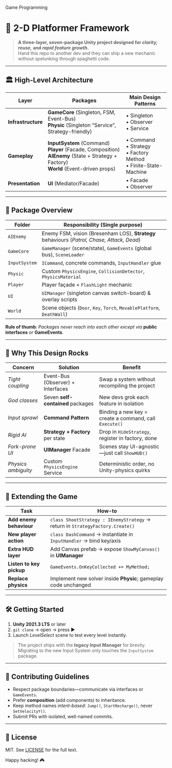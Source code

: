 Game Programming
# 🔦 2-D Platformer Framework

> **A three-layer, seven-package Unity project designed for _clarity, reuse,_ and _rapid feature growth_.**  
> Hand this repo to another dev and they can ship a new mechanic without spelunking through spaghetti code.

---

## 🏛 High-Level Architecture


| Layer | Packages | Main Design Patterns |
|-------|----------|----------------------|
| **Infrastructure** | **GameCore** (Singleton, FSM, Event-Bus) <br> **Physic** (Singleton “Service”, Strategy-friendly) | • Singleton <br>• Observer <br>• Service |
| **Gameplay** | **InputSystem** (Command) <br> **Player** (Facade, Composition) <br> **AIEnemy** (State + Strategy + Factory) <br> **World** (Event-driven props) | • Command <br>• Strategy <br>• Factory Method <br>• Finite-State-Machine |
| **Presentation** | **UI** (Mediator/Facade) | • Facade <br>• Observer |

---

## 📂 Package Overview

| Folder | Responsibility (Single purpose) |
|--------|----------------------------------|
| `AIEnemy` | Enemy FSM, vision (Bresenham LOS), **Strategy** behaviours (*Patrol, Chase, Attack, Dead*) |
| `GameCore` | `GameManager` (scene/state), `GameEvents` (global bus), `SceneLoader` |
| `InputSystem` | `ICommand`, concrete commands, `InputHandler` glue |
| `Physic` | Custom `PhysicsEngine`, `CollisionDetector`, `PhysicsMaterial` |
| `Player` | Player façade + `FlashLight` mechanic |
| `UI` | `UIManager` (singleton canvas switch-board) & overlay scripts |
| `World` | Scene objects (`Door`, `Key`, `Torch`, `MovablePlatform`, `DeathWall`) |

**Rule of thumb**: _Packages never reach into each other except via_ **public interfaces** _or_ **GameEvents**.

---

## 🧩 Why This Design Rocks

| Concern | Solution | Benefit |
|---------|----------|---------|
| _Tight coupling_ | Event-Bus (Observer) + Interfaces | Swap a system without recompiling the project |
| _God classes_ | Seven **self-contained** packages | New devs grok each feature in isolation |
| _Input sprawl_ | **Command Pattern** | Binding a new key = create a command, call `Execute()` |
| _Rigid AI_ | **Strategy + Factory** per state | Drop in `HideStrategy`, register in factory, done |
| _Fork-prone UI_ | **UIManager** Facade | Scenes stay UI-agnostic—just call `ShowHUD()` |
| _Physics ambiguity_ | Custom `PhysicsEngine` Service | Deterministic order, no Unity-physics quirks |

---

## 🚀 Extending the Game

| Task | How-to |
|------|--------|
| **Add enemy behaviour** | `class ShootStrategy : IEnemyStrategy` → return in `StrategyFactory.Create()` |
| **New player action** | `class DashCommand` → instantiate in `InputHandler` → bind key/axis |
| **Extra HUD layer** | Add Canvas prefab → expose `ShowMyCanvas()` in **UIManager** |
| **Listen to key pickup** | `GameEvents.OnKeyCollected += MyMethod;` |
| **Replace physics** | Implement new solver inside **Physic**; gameplay code unchanged |

---

## 🛠 Getting Started

1. **Unity 2021.3 LTS** or later  
2. `git clone` → open → press **▶️**  
3. Launch *LevelSelect* scene to test every level instantly.

> The project ships with the **legacy Input Manager** for brevity.  
> Migrating to the new Input System only touches the `InputSystem` package.

---

## 🤝 Contributing Guidelines

* Respect package boundaries—communicate via interfaces or `GameEvents`.
* Prefer **composition** (add components) to inheritance.
* Keep method names _intent-based_: `Jump()`, `StartRecharge()`, never `SetVelocityY()`.
* Submit PRs with isolated, well-named commits.

---

## 📄 License

MIT. See [LICENSE](LICENSE) for the full text.

Happy hacking! 🎮

